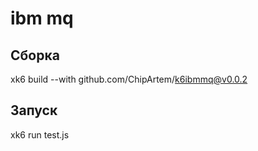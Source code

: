 # ibm mq

## Сборка 
xk6 build --with github.com/ChipArtem/k6ibmmq@v0.0.2

## Запуск 
xk6 run test.js